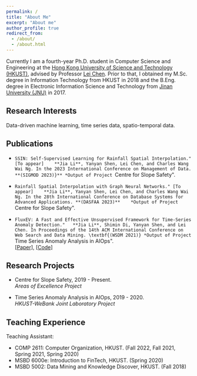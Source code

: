 ```yaml
---
permalink: /
title: "About Me"
excerpt: "About me"
author_profile: true
redirect_from: 
  - /about/
  - /about.html
---
```


Currently I am a fourth-year Ph.D. student in Computer Science and Engineering at the [Hong Kong University of Science and Technology (HKUST)](https://hkust.edu.hk/), advised by Professor [Lei Chen](https://www.cse.ust.hk/~leichen/). 
Prior to that, I obtained my M.Sc. degree in Information Technology from HKUST in 2018 and the B.Eng. degree in Electronic Information Science and Technology from [Jinan University (JNU)](https://english.jnu.edu.cn/) in 2017.


## Research Interests

Data-driven machine learning, time series data, spatio-temporal data.


## Publications

* ``SSIN: Self-Supervised Learning for Rainfall Spatial Interpolation." [To appear]   
**Jia Li**, Yanyan Shen, Lei Chen, and Charles Wang Wai Ng. In the 2023 International Conference on Management of Data. **(SIGMOD 2023)}**
*Output of Project ``Centre for Slope Safety".

* ``Rainfall Spatial Interpolation with Graph Neural Networks." [To appear]   
**Jia Li**, Yanyan Shen, Lei Chen, and Charles Wang Wai Ng. In the 28th International Conference on Database Systems for Advanced Applications. **(DASFAA 2023)**   
*Output of Project ``Centre for Slope Safety".

* ``FluxEV: A Fast and Effective Unsupervised Framework for Time-Series Anomaly Detection."  
**Jia Li**, Shimin Di, Yanyan Shen, and Lei Chen. In Proceedings of the 14th ACM International Conference on Web Search and Data Mining. \textbf{(WSDM 2021)}
*Output of Project ``Time Series Anomaly Analysis in AIOps".   
[\[Paper\]]([https://www.cse.ust.hk/~leichen/](https://dl.acm.org/doi/10.1145/3437963.3441823)), [\[Code\]]([https://github.com/jlidw/FluxEV])

## Research Projects

* Centre for Slope Safety, 2019 - Present.   
*Areas of Excellence Project*

* Time Series Anomaly Analysis in AIOps, 2019 - 2020.   
*HKUST-WeBank Joint Laboratory Project*

## Teaching Experience
Teaching Assistant:  
* COMP 2611: Computer Organization, HKUST. (Fall 2022, Fall 2021, Spring 2021, Spring 2020)   
* MSBD 6000e: Introduction to FinTech, HKUST. (Spring 2020)  
* MSBD 5002: Data Mining and	 Knowledge Discover, HKUST. (Fall 2018)  
